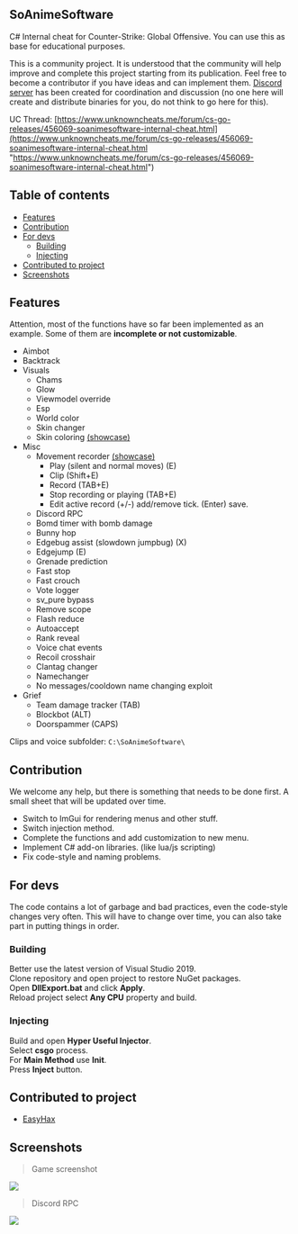 ## SoAnimeSoftware

C# Internal cheat for Counter-Strike: Global Offensive. You can use this as base for educational purposes.

This is a community project. It is understood that the community will help improve and complete this project starting from its publication. Feel free to become a contributor if you have ideas and can implement them. [Discord server](https://discord.gg/Hww4wW4yVV "Discord server") has been created for coordination and discussion (no one here will create and distribute binaries for you, do not think to go here for this).  

UC Thread: [https://www.unknowncheats.me/forum/cs-go-releases/456069-soanimesoftware-internal-cheat.html](https://www.unknowncheats.me/forum/cs-go-releases/456069-soanimesoftware-internal-cheat.html "https://www.unknowncheats.me/forum/cs-go-releases/456069-soanimesoftware-internal-cheat.html")

## Table of contents

- [Features](#features)
- [Contribution](#contribution)
- [For devs](#for-devs)
  - [Building](#building)
  - [Injecting](#injecting)
- [Contributed to project](#contributed-to-project)
- [Screenshots](#screenshots)

## Features

Attention, most of the functions have so far been implemented as an example. Some of them are **incomplete or not customizable**.

+ Aimbot
+ Backtrack
+ Visuals
	+ Chams
	+ Glow
	+ Viewmodel override
	+ Esp
	+ World color
	+ Skin changer
	+ Skin coloring [(showcase)](https://www.youtube.com/watch?v=jY6xnzaMk-c&ab_channel=yamadabestgirl "(showcase)")
+ Misc
	+ Movement recorder [(showcase)](https://www.youtube.com/watch?v=BEB8RJT0Ed0 "(showcase)")
		+ Play (silent and normal moves) (E)
		+ Clip (Shift+E)
		+ Record (TAB+E)
		+ Stop recording or playing (TAB+E)
		+ Edit active record (+/-) add/remove tick. (Enter) save.
	+ Discord RPC
	+ Bomd timer with bomb damage
	+ Bunny hop
	+ Edgebug assist (slowdown jumpbug) (X)
	+ Edgejump (E)
	+ Grenade prediction
	+ Fast stop
	+ Fast crouch
	+ Vote logger
	+ sv_pure bypass
	+ Remove scope
	+ Flash reduce
	+ Autoaccept
	+ Rank reveal
	+ Voice chat events
    + Recoil crosshair
    + Clantag changer
    + Namechanger
	+ No messages/cooldown name changing exploit
+ Grief
	+ Team damage tracker (TAB)
	+ Blockbot (ALT)
	+ Doorspammer (CAPS)
	
Clips and voice subfolder: `C:\SoAnimeSoftware\`

## Contribution

We welcome any help, but there is something that needs to be done first. A small sheet that will be updated over time.
+ Switch to ImGui for rendering menus and other stuff.
+ Switch injection method.
+ Complete the functions and add customization to new menu.
+ Implement C# add-on libraries. (like lua/js scripting)
+ Fix code-style and naming problems.

## For devs

The code contains a lot of garbage and bad practices, even the code-style changes very often. This will have to change over time, you can also take part in putting things in order.

### Building

Better use the latest version of Visual Studio 2019.  
Clone repository and open project to restore NuGet packages.  
Open **DllExport.bat** and click **Apply**.  
Reload project select **Any CPU** property and build.  

### Injecting

Build and open **Hyper Useful Injector**.  
Select **csgo** process.  
For **Main Method** use **Init**.  
Press **Inject** button.

## Contributed to project
+ [EasyHax](https://github.com/EasyHax "EasyHax")

## Screenshots

> Game screenshot

![](https://github.com/sagirilover/SoAnimeSoftware/blob/main/Screenshots/main.jpg?raw=true)

> Discord RPC

![](https://github.com/sagirilover/SoAnimeSoftware/blob/main/Screenshots/rpc.jpg?raw=true)
